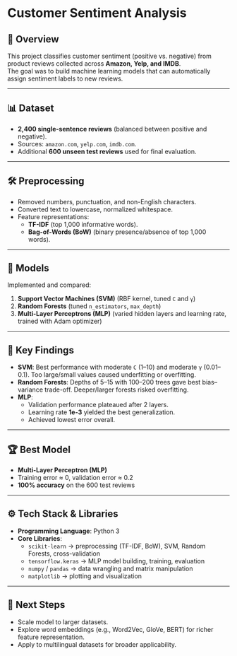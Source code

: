 # Customer Sentiment Analysis

## 📌 Overview
This project classifies customer sentiment (positive vs. negative) from product reviews collected across **Amazon, Yelp, and IMDB**.  
The goal was to build machine learning models that can automatically assign sentiment labels to new reviews.

---

## 📊 Dataset
- **2,400 single-sentence reviews** (balanced between positive and negative).  
- Sources: `amazon.com`, `yelp.com`, `imdb.com`.  
- Additional **600 unseen test reviews** used for final evaluation.  

---

## 🛠 Preprocessing
- Removed numbers, punctuation, and non-English characters.  
- Converted text to lowercase, normalized whitespace.  
- Feature representations:
  - **TF-IDF** (top 1,000 informative words).  
  - **Bag-of-Words (BoW)** (binary presence/absence of top 1,000 words).  

---

## 🤖 Models
Implemented and compared:
1. **Support Vector Machines (SVM)** (RBF kernel, tuned `C` and `γ`)  
2. **Random Forests** (tuned `n_estimators`, `max_depth`)  
3. **Multi-Layer Perceptrons (MLP)** (varied hidden layers and learning rate, trained with Adam optimizer)

---

## 🔎 Key Findings
- **SVM**: Best performance with moderate `C` (1–10) and moderate `γ` (0.01–0.1). Too large/small values caused underfitting or overfitting.  
- **Random Forests**: Depths of 5–15 with 100–200 trees gave best bias–variance trade-off. Deeper/larger forests risked overfitting.  
- **MLP**:  
  - Validation performance plateaued after 2 layers.  
  - Learning rate **1e-3** yielded the best generalization.  
  - Achieved lowest error overall.

---

## 🏆 Best Model
- **Multi-Layer Perceptron (MLP)**  
- Training error ≈ 0, validation error ≈ 0.2  
- **100% accuracy** on the 600 test reviews  

---

## ⚙️ Tech Stack & Libraries
- **Programming Language**: Python 3  
- **Core Libraries**:
  - `scikit-learn` → preprocessing (TF-IDF, BoW), SVM, Random Forests, cross-validation  
  - `tensorflow.keras` → MLP model building, training, evaluation  
  - `numpy` / `pandas` → data wrangling and matrix manipulation  
  - `matplotlib` → plotting and visualization  

---

## 🚀 Next Steps
- Scale model to larger datasets.  
- Explore word embeddings (e.g., Word2Vec, GloVe, BERT) for richer feature representation.  
- Apply to multilingual datasets for broader applicability.   
